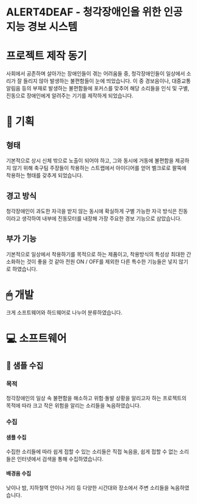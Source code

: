 # ALERT4DEAF - 청각장애인을 위한 인공지능 경보 시스템

# 프로젝트 제작 동기
사회에서 공존하며 살아가는 장애인들이 겪는 어려움들 중, 청각장애인들이 일상에서 소리가 잘 들리지 않아 발생하는 불편함들이 눈에 띄었습니다.
이 중 경보음이나, 대중교통 알림음 등의 부재로 발생하는 불편함들에 포커스를 맞추어 해당 소리들을 인식 및 구별, 진동으로 장애인에게 알려주는 기기를 제작하게 되었습니다.

# 📜 기획
## 형태
기본적으로 상시 신체 밖으로 노출이 되어야 하고, 그와 동시에 거동에 불편함을 제공하지 않기 위해
축구팀 주장들이 착용하는 스트랩에서 아이디어를 얻어 벨크로로 팔뚝에 착용하는 형태를 갖추게 되었습니다.

## 경고 방식
청각장애인이 과도한 자극을 받지 않는 동시에 확실하게 구별 가능한 자극 방식은 진동이라고 생각하여
내부에 진동모터를 내장해 가장 주요한 경보 기능으로 삼았습니다.

## 부가 기능
기본적으로 일상에서 착용하기를 목적으로 하는 제품이고, 착용방식의 특성상 최대한 간소화하는 것이 좋을 것 같아
전원 ON / OFF를 제외한 다른 특수한 기능들은 넣지 않기로 하였습니다.

# 🖱 개발
크게 소프트웨어와 하드웨어로 나누어 분류하였습니다.
# 💻 소프트웨어
## 🎵 샘플 수집
### 목적
청각장애인의 일상 속 불편함을 해소하고 위험·돌발 상황을 알리고자 하는 프로젝트의 목적에 따라
크고 작은 위험을 알리는 소리들을 녹음하였습니다.

### 수집
#### 샘플 수집
수집한 소리들에 따라 쉽게 접할 수 있는 소리들은 직접 녹음을, 쉽게 접할 수 없는 소리들은 인터넷에서 검색을 통해 수집하였습니다.

#### 배경음 수집
낮이나 밤, 지하철역 안이나 거리 등 다양한 시간대와 장소에서 주변 소리들을 녹음하였습니다.
